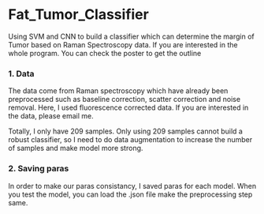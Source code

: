 # Fat_Tumor_Classifier
Using SVM and CNN to build a classifier which can determine the margin of Tumor based on Raman Spectroscopy data. If you are interested in the whole program. You can check the poster to get the outline

### 1. Data
The data come from Raman spectroscopy which have already been preprocessed such as baseline correction, scatter correction and noise removal. Here, I used fluorescence corrected data. If you are interested in the data, please email me. 

Totally, I only have 209 samples. Only using 209 samples cannot build a robust classifier, so I need to do data augmentation to increase the number of samples and make model more strong.

### 2. Saving paras
In order to make our paras consistancy, I saved paras for each model. When you test the model, you can load the .json file make the preprocessing step same.
